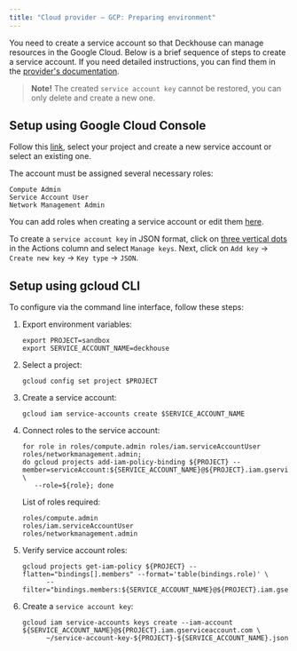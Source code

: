 ```yaml
---
title: "Cloud provider — GCP: Preparing environment"
---
```


You need to create a service account so that Deckhouse can manage resources in the Google Cloud. Below is a brief sequence of steps to create a service account. If you need detailed instructions, you can find them in the [provider's documentation](https://cloud.google.com/iam/docs/service-accounts).

> **Note!** The created `service account key` cannot be restored, you can only delete and create a new one.

## Setup using Google Cloud Console

Follow this [link](https://console.cloud.google.com/iam-admin/serviceaccounts), select your project and create a new service account or select an existing one.

The account must be assigned several necessary roles:
```
Compute Admin
Service Account User
Network Management Admin
```

You can add roles when creating a service account or edit them [here](https://console.cloud.google.com/iam-admin/iam).

To create a `service account key` in JSON format, click on [three vertical dots](https://console.cloud.google.com/iam-admin/serviceaccounts) in the Actions column and select `Manage keys`. Next, click on `Add key` -> `Create new key` -> `Key type` -> `JSON`.

## Setup using gcloud CLI

To configure via the command line interface, follow these steps:

1. Export environment variables:
   ```shell
   export PROJECT=sandbox
   export SERVICE_ACCOUNT_NAME=deckhouse
   ```
2. Select a project:

   ```shell
   gcloud config set project $PROJECT
   ```
3. Create a service account:

   ```shell
   gcloud iam service-accounts create $SERVICE_ACCOUNT_NAME
   ```
4. Connect roles to the service account:
   ```shell
   for role in roles/compute.admin roles/iam.serviceAccountUser roles/networkmanagement.admin;
   do gcloud projects add-iam-policy-binding ${PROJECT} --member=serviceAccount:${SERVICE_ACCOUNT_NAME}@${PROJECT}.iam.gserviceaccount.com \
      --role=${role}; done
   ```
   List of roles required:
   ```
   roles/compute.admin
   roles/iam.serviceAccountUser
   roles/networkmanagement.admin
   ```

5. Verify service account roles:
   ```shell
   gcloud projects get-iam-policy ${PROJECT} --flatten="bindings[].members" --format='table(bindings.role)' \
         --filter="bindings.members:${SERVICE_ACCOUNT_NAME}@${PROJECT}.iam.gserviceaccount.com"
   ```
6. Create a `service account key`:
   ```shell
   gcloud iam service-accounts keys create --iam-account ${SERVICE_ACCOUNT_NAME}@${PROJECT}.iam.gserviceaccount.com \
         ~/service-account-key-${PROJECT}-${SERVICE_ACCOUNT_NAME}.json
   ```
